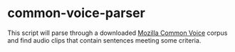# common-voice-parser

This script will parse through a downloaded [Mozilla Common Voice](https://commonvoice.mozilla.org)
corpus and find audio clips that contain sentences meeting some criteria.